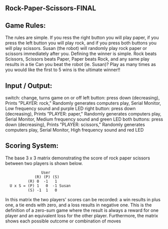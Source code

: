 ## Rock-Paper-Scissors-FINAL

## Game Rules:
The rules are simple. If you ress the right button you will play paper, if you press the left button you will play rock, and if you press both buttons you will play scissors. Susan (the robot) will randomly play rock paper or scissors immediately after you. Defining the winner is simple.
Rock beats Scissors,
Scissors beats Paper,
Paper beats Rock,
and any same play results in a tie
Can you beat the robot (ie. Susan)?
Play as many times as you would like the first to 5 wins is the ultimate winner!!

## Input / Output:
switch: change, turns game on or off
left button: press down (decreasing), Prints ”PLAYER: rock," Randomly generates computers play, Serial Monitor, Low frequency sound and purple LED
right button: press down (decreasing), Prints ”PLAYER: paper," Randomly generates computers play, Serial Monitor, Medium frequency sound and green LED
both buttons:  press down (decreasing), Prints ”PLAYER: scissors," Randomly generates computers play, Serial Monitor, High frequency sound and red LED

## Scoring System:

The base 3 x 3 matrix demonstrating the score of rock paper scissors between two
players is shown below.

                    User
                 (R) (P) (S)
              (R) 0  -1   1
      U x S = (P) 1   0  -1 Susan
              (S) -1  1   0
         
In this matrix the two players' scores can be recorded: a win results in plus one, a tie ends
with zero, and a loss results in negative one. This is the definition of a zero-sum game where
the result is always a reward for one player and an equivalent loss for the other player.
Furthermore, the matrix shows each possible outcome or combination of moves



